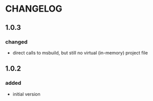 # CHANGELOG

## 1.0.3 

### changed

* direct calls to msbuild, but still no virtual (in-memory) project file

## 1.0.2

### added

* initial version
